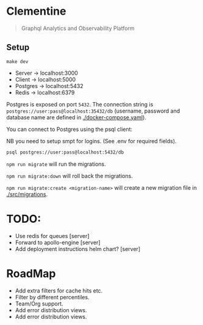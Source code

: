 # Clementine

> Graphql Analytics and Observability Platform

## Setup

```
make dev
```

- Server -> localhost:3000
- Client -> localhost:5000
- Postgres -> localhost:5432
- Redis -> localhost:6379

Postgres is exposed on port `5432`. The connection string is `postgres://user:pass@localhost:35432/db` (username, password and database name are defined in [./docker-compose.yaml](./docker-compose.yaml)).

You can connect to Postgres using the psql client:

NB you need to setup smpt for logins. (See .env for required fields).

```sh
psql postgres://user:pass@localhost:5432/db
```

`npm run migrate` will run the migrations.

`npm run migrate:down` will roll back the migrations.

`npm run migrate:create <migration-name>` will create a new migration file in [./src/migrations](./src/migrations).

# TODO:

- Use redis for queues [server]
- Forward to apollo-engine [server]
- Add deployment instructions helm chart? [server]

# RoadMap

- Add extra filters for cache hits etc.
- Filter by different percentiles.
- Team/Org support.
- Add error distribution views.
- Add error distribution views.

